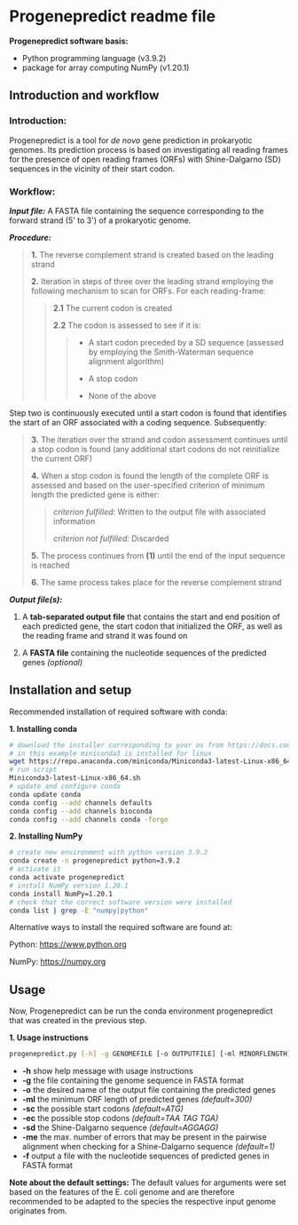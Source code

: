 # Progenepredict readme file

**Progenepredict software basis:**
- Python programming language (v3.9.2)
- package for array computing NumPy (v1.20.1)

## Introduction and workflow
### **Introduction:**

Progenepredict is a tool for *de novo* gene prediction in prokaryotic genomes. Its prediction process is based on investigating all reading frames for the presence of open reading frames (ORFs) with Shine-Dalgarno (SD) sequences in the vicinity of their start codon.

### **Workflow:**

***Input file:*** A FASTA file containing the sequence corresponding to the forward strand (5' to 3') of a prokaryotic genome.

***Procedure:***

> **1.** The reverse complement strand is created based on the leading strand
>
>  **2.** Iteration in steps of three over the leading strand employing the following mechanism to scan for ORFs. For each reading-frame:
>
>>  **2.1** The current codon is created
>>
>>  **2.2** The codon is assessed to see if it is:
>>
>>>	* A start codon preceded by a SD sequence (assessed by employing the Smith-Waterman sequence alignment algorithm)
>>>
>>>	* A stop codon
>>>
>>>	* None of the above

Step two is continuously executed until a start codon is found that identifies the start of an ORF associated with a coding sequence. Subsequently:

>	**3.** The iteration over the strand and codon assessment continues until a stop codon is found (any additional start codons do not reinitialize the current ORF)
>
>  **4.** When a stop codon is found the length of the complete ORF is assessed and based on the user-specified criterion of minimum length the predicted gene is either:
>>  *criterion fulfilled:* Written to the output file with associated information
>>
>> *criterion not fulfilled:* Discarded
>
> **5.** The process continues from **(1)** until the end of the input sequence is reached
>
> **6.** The same process takes place for the reverse complement strand


***Output file(s):***
1. A **tab-separated output file** that contains the start and end position of each predicted gene, the start codon that initialized the ORF, as well as the reading frame and strand it was found on

2. A **FASTA file** containing the nucleotide sequences of the predicted genes *(optional)*

## Installation and setup
Recommended installation of required software with conda:

**1. Installing conda**
```bash
# download the installer corresponding to your os from https://docs.conda.io/en/latest/miniconda.html
# in this example miniconda3 is installed for linux
wget https://repo.anaconda.com/miniconda/Miniconda3-latest-Linux-x86_64.sh
# run script
Miniconda3-latest-Linux-x86_64.sh
# update and configure conda
conda update conda
conda config --add channels defaults
conda config --add channels bioconda
conda config --add channels conda -forge
```
**2. Installing NumPy**
```bash
# create new environment with python version 3.9.2
conda create -n progenepredict python=3.9.2
# activate it
conda activate progenepredict
# install NumPy version 1.20.1
conda install NumPy=1.20.1
# check that the correct software version were installed
conda list | grep -E "numpy|python"
```

Alternative ways to install the required software are found at:

Python: https://www.python.org

NumPy: https://numpy.org

## Usage
Now, Progenepredict can be run the conda environment progenepredict that was created in the previous step.

**1. Usage instructions**
```bash
progenepredict.py [-h] -g GENOMEFILE [-o OUTPUTFILE] [-ml MINORFLENGTH] [-sc STARTCODONS] [-ec STOPCODONS] [-sd SHINEDALGARNOSEQUENCE] [-me MAXALIGNERRORS] [-f]
```

* **-h**	show help message with usage instructions
* **-g**	the file containing the genome sequence in FASTA format
* **-o**	the desired name of the output file containing the predicted genes
* **-ml**	the minimum ORF length of predicted genes *(default=300)*
* **-sc**	the possible start codons *(default=ATG)*
* **-ec**	the possible stop codons *(default=TAA TAG TGA)*
* **-sd**	the Shine-Dalgarno sequence *(default=AGGAGG)*
* **-me**	the max. number of errors that may be present in the pairwise alignment when checking for a Shine-Dalgarno sequence *(default=1)*
* **-f**	output a file with the nucleotide sequences of predicted genes in FASTA format

**Note about the default settings:**
The default values for arguments were set based on the features of the E. coli genome and are therefore recommended to be adapted to the species the respective input genome originates from.
